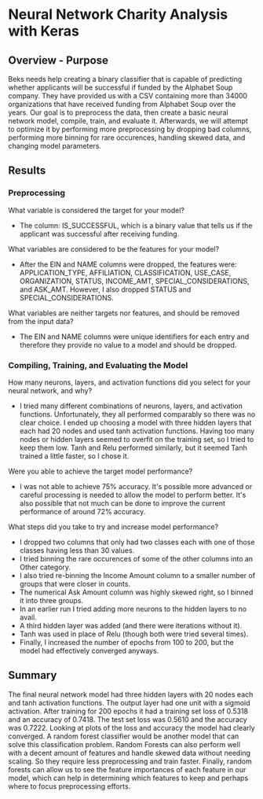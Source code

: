 # Neural Network Charity Analysis with Keras

## Overview - Purpose

Beks needs help creating a binary classifier that is capable of predicting whether applicants will be successful if funded by the Alphabet Soup company. They have provided us with a CSV containing more than 34000 organizations that have received funding from Alphabet Soup over the years. Our goal is to preprocess the data, then create a basic neural network model, compile, train, and evaluate it. Afterwards, we will attempt to optimize it by performing more preprocessing by dropping bad columns, performing more binning for rare occurences, handling skewed data, and changing model parameters. 

## Results

### Preprocessing

What variable is considered the target for your model?
  - The column: IS_SUCCESSFUL, which is a binary value that tells us if the applicant was successful after receiving funding.

What variables are considered to be the features for your model?
  - After the EIN and NAME columns were dropped, the features were: APPLICATION_TYPE, AFFILIATION, CLASSIFICATION, USE_CASE, ORGANIZATION, STATUS, INCOME_AMT, SPECIAL_CONSIDERATIONS, and ASK_AMT. However, I also dropped STATUS and SPECIAL_CONSIDERATIONS. 

What variables are neither targets nor features, and should be removed from the input data? 
  - The EIN and NAME columns were unique identifiers for each entry and therefore they provide no value to a model and should be dropped. 

### Compiling, Training, and Evaluating the Model

How many neurons, layers, and activation functions did you select for your neural network, and why? 
  - I tried many different combinations of neurons, layers, and activation functions. Unfortunately, they all performed comparably so there was no clear choice. I ended up choosing a model with three hidden layers that each had 20 nodes and used tanh activation functions. Having too many nodes or hidden layers seemed to overfit on the training set, so I tried to keep them low. Tanh and Relu performed similarly, but it seemed Tanh trained a little faster, so I chose it. 

Were you able to achieve the target model performance?
  - I was not able to achieve 75% accuracy. It's possible more advanced or careful processing is needed to allow the model to perform better. It's also possible that not much can be done to improve the current performance of around 72% accuracy. 

What steps did you take to try and increase model performance? 
  - I dropped two columns that only had two classes each with one of those classes having less than 30 values.
  - I tried binning the rare occurences of some of the other columns into an Other category.
  - I also tried re-binning the Income Amount column to a smaller number of groups that were closer in counts.
  - The numerical Ask Amount column was highly skewed right, so I binned it into three groups.
  - In an earlier run I tried adding more neurons to the hidden layers to no avail.
  - A third hidden layer was added (and there were iterations without it).
  - Tanh was used in place of Relu (though both were tried several times). 
  - Finally, I increased the number of epochs from 100 to 200, but the model had effectively converged anyways. 

## Summary

The final neural network model had three hidden layers with 20 nodes each and tanh activation functions. The output layer had one unit with a sigmoid activation. After training for 200 epochs it had a training set loss of 0.5318 and an accuracy of 0.7418. The test set loss was 0.5610 and the accuracy was 0.7222. Looking at plots of the loss and accuracy the model had clearly converged. A random forest classifier would be another model that can solve this classification problem. Random Forests can also perform well with a decent amount of features and handle skewed data without needing scaling. So they require less preprocessing and train faster. Finally, random forests can allow us to see the feature importances of each feature in our model, which can help in determining which features to keep and perhaps where to focus preprocessing efforts. 
